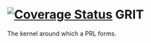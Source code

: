 [![Coverage Status](https://coveralls.io/repos/github/jonsterling/racket-grit/badge.svg?branch=master)](https://coveralls.io/github/jonsterling/racket-grit?branch=master)
GRIT
========================

The kernel around which a PRL forms.
